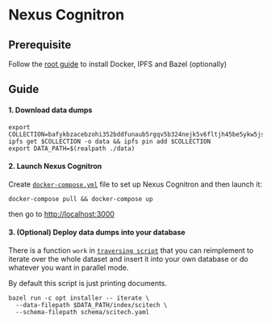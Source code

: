 # Nexus Cognitron

## Prerequisite

Follow the [root guide](../../README.md) to install Docker, IPFS and Bazel (optionally)

## Guide

#### 1. Download data dumps

```shell script
export COLLECTION=bafykbzacebzohi352bddfunaub5rgqv5b324nejk5v6fltjh45be5ykw5jsjg
ipfs get $COLLECTION -o data && ipfs pin add $COLLECTION
export DATA_PATH=$(realpath ./data)
```

#### 2. Launch Nexus Cognitron

Create [`docker-compose.yml`](docker-compose.yml) file to set up Nexus Cognitron and then launch it:
```shell script
docker-compose pull && docker-compose up
```
then go to [http://localhost:3000](http://localhost:3000)

#### 3. (Optional) Deploy data dumps into your database

There is a function `work` in [`traversing script`](installer/scripts/iterate.py)
that you can reimplement to iterate over the whole dataset and insert it into your
own database or do whatever you want in parallel mode.

By default this script is just printing documents.

```shell script
bazel run -c opt installer -- iterate \
  --data-filepath $DATA_PATH/index/scitech \
  --schema-filepath schema/scitech.yaml
```
